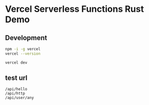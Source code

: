 # Vercel Serverless Functions Rust Demo

## Development

```bash
npm -i -g vercel
vercel --version
```

```bash
vercel dev
```

## test url

```
/api/hello
/api/http
/api/user/any
```